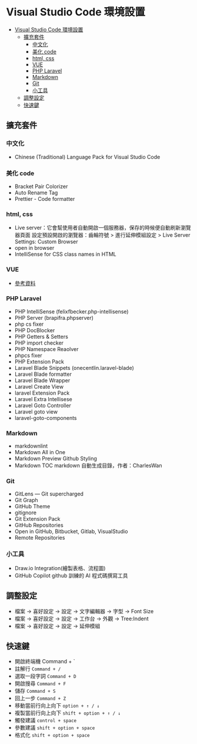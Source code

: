 # Visual Studio Code 環境設置

<!-- TOC -->

- [Visual Studio Code 環境設置](#visual-studio-code-環境設置)
  - [擴充套件](#擴充套件)
    - [中文化](#中文化)
    - [美化 code](#美化-code)
    - [html, css](#html-css)
    - [VUE](#vue)
    - [PHP Laravel](#php-laravel)
    - [Markdown](#markdown)
    - [Git](#git)
    - [小工具](#小工具)
  - [調整設定](#調整設定)
  - [快速鍵](#快速鍵)

<!-- /TOC -->

## 擴充套件

### 中文化

- Chinese (Traditional) Language Pack for Visual Studio Code

### 美化 code

- Bracket Pair Colorizer
- Auto Rename Tag
- Prettier - Code formatter

### html, css

- Live server：它會幫使用者自動開啟一個服務器，保存的時候便自動刷新瀏覽器頁面
  設定預設開啟的瀏覽器：齒輪符號 > 進行延伸模組設定 > Live Server Settings: Custom Browser
- open in browser
- IntelliSense for CSS class names in HTML

### VUE

- [參考資料](https://ithelp.ithome.com.tw/articles/10237074)

### PHP Laravel

- PHP IntelliSense (felixfbecker.php-intellisense)
- PHP Server (brapifra.phpserver)
- php cs fixer
- PHP DocBlocker
- PHP Getters & Setters
- PHP import checker
- PHP Namespace Reaolver
- phpcs fixer
- PHP Extension Pack
- Laravel Blade Snippets (onecentlin.laravel-blade)
- Laravel Blade formatter
- Laravel Blade Wrapper
- Laravel Create View
- laravel Extension Pack
- Laravel Extra Intellisese
- Laravel Goto Controller
- Laravel goto view
- laravel-goto-components

### Markdown

- markdownlint
- Markdown All in One
- Markdown Preview Github Styling
- Markdown TOC
  markdown 自動生成目錄，作者：CharlesWan

### Git

- GitLens — Git supercharged
- Git Graph
- GitHub Theme
- gitignore
- Git Extension Pack
- GitHub Repositories
- Open in GitHub, Bitbucket, Gitlab, VisualStudio
- Remote Repositories

### 小工具

- Draw.io Integration(繪製表格、流程圖)
- GitHub Copilot github 訓練的 AI 程式碼撰寫工具

## 調整設定

- 檔案 → 喜好設定 → 設定 → 文字編輯器 → 字型 → Font Size
- 檔案 → 喜好設定 → 設定 → 工作台 → 外觀 → Tree:Indent
- 檔案 → 喜好設定 → 設定 → 延伸模組

## 快速鍵

- 開啟終端機 Command + `
- 註解行 `Command + /`
- 選取一段字詞 `Command + D`
- 開啟搜尋 `Command + F`
- 儲存 `Command + S`
- 回上一步 `Command + Z`
- 移動當前行向上向下 `option + ↑ / ↓`
- 複製當前行向上向下 `shift + option + ↑ / ↓`
- 觸發建議 `control + space`
- 參數建議 `shift + option + space`
- 格式化 `shift + option + space`
